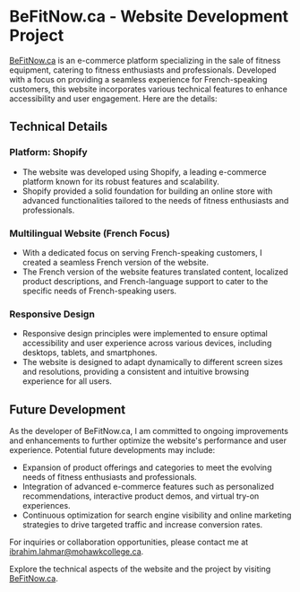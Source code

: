 # BeFitNow.ca - Website Development Project

[BeFitNow.ca](https://www.befitnow.ca) is an e-commerce platform specializing in the sale of fitness equipment, catering to fitness enthusiasts and professionals. Developed with a focus on providing a seamless experience for French-speaking customers, this website incorporates various technical features to enhance accessibility and user engagement. Here are the details:

## Technical Details

### Platform: Shopify

- The website was developed using Shopify, a leading e-commerce platform known for its robust features and scalability.
- Shopify provided a solid foundation for building an online store with advanced functionalities tailored to the needs of fitness enthusiasts and professionals.

### Multilingual Website (French Focus)

- With a dedicated focus on serving French-speaking customers, I created a seamless French version of the website.
- The French version of the website features translated content, localized product descriptions, and French-language support to cater to the specific needs of French-speaking users.

### Responsive Design

- Responsive design principles were implemented to ensure optimal accessibility and user experience across various devices, including desktops, tablets, and smartphones.
- The website is designed to adapt dynamically to different screen sizes and resolutions, providing a consistent and intuitive browsing experience for all users.

## Future Development

As the developer of BeFitNow.ca, I am committed to ongoing improvements and enhancements to further optimize the website's performance and user experience. Potential future developments may include:

- Expansion of product offerings and categories to meet the evolving needs of fitness enthusiasts and professionals.
- Integration of advanced e-commerce features such as personalized recommendations, interactive product demos, and virtual try-on experiences.
- Continuous optimization for search engine visibility and online marketing strategies to drive targeted traffic and increase conversion rates.

For inquiries or collaboration opportunities, please contact me at [ibrahim.lahmar@mohawkcollege.ca](ibrahim.lahmar@mohawkcollege.ca).

Explore the technical aspects of the website and the project by visiting [BeFitNow.ca](https://www.befitnow.ca).
